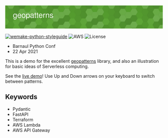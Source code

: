 [![geopatterns](site/images/logo.png)](https://anatoly-scherbakov.github.io/geopatterns-demo/site/)

[![wemake-python-styleguide](https://img.shields.io/badge/style-wemake-000000.svg)](https://github.com/wemake-services/wemake-python-styleguide)
![AWS](https://github.com/anatoly-scherbakov/geopatterns-demo/actions/workflows/deploy.yml/badge.svg)
![License](https://badgen.net/github/license/anatoly-scherbakov/geopatterns-demo)

- Barnaul Python Conf
- 22 Apr 2021

This is a demo for the excellent [geopatterns](https://github.com/bryanveloso/geopatterns) library, and also an illustration for basic ideas of Serverless computing.

See the [live demo](https://anatoly-scherbakov.github.io/geopatterns-demo/site/)! Use Up and Down arrows on your keyboard to switch between patterns.

## Keywords

- Pydantic
- FastAPI
- Terraform
- AWS Lambda
- AWS API Gateway
